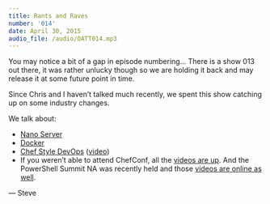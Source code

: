 ```yaml
---
title: Rants and Raves
number: '014'
date: April 30, 2015
audio_file: /audio/OATT014.mp3
---
```

You may notice a bit of a gap in episode numbering… There is a show 013 out there, it was rather unlucky though so we are holding it back and may release it at some future point in time.

Since Chris and I haven’t talked much recently, we spent this show catching up on some industry changes.

We talk about:

* [Nano Server](http://blogs.technet.com/b/windowsserver/archive/2015/04/08/microsoft-announces-nano-server-for-modern-apps-and-cloud.aspx)
* [Docker](https://www.docker.com)
* [Chef Style DevOps](https://github.com/chef/devops-kungfu) ([video](https://www.youtube.com/watch?v=_DEToXsgrPc))
* If you weren’t able to attend ChefConf, all the [videos are up](https://www.youtube.com/playlist?list=PL11cZfNdwNyO9CpTWH2qjYfzysEtpfOCd).  And the PowerShell Summit NA was recently held and those [videos are online as well](https://www.youtube.com/playlist?list=PLfeA8kIs7CochwcgX9zOWxh4IL3GoG05P).

— Steve
